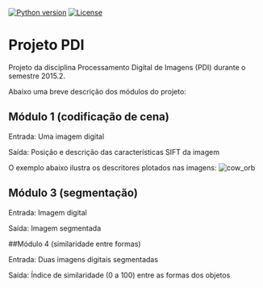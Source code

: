 [![Python version](https://img.shields.io/badge/python-v2.7-orange.svg)](https://www.python.org/downloads/)
[![License](https://img.shields.io/badge/license-GPL-blue.svg)](http://www.gnu.org/licenses/gpl-3.0.en.html)

# Projeto PDI

Projeto da disciplina Processamento Digital de Imagens (PDI) durante o semestre 2015.2.

Abaixo uma breve descrição dos módulos do projeto:

## Módulo 1 (codificação de cena)
  Entrada: Uma imagem digital
  
  Saída: Posição e descrição das características SIFT da imagem

  O exemplo abaixo ilustra os descritores plotados nas imagens:
 ![cow_orb](https://cloud.githubusercontent.com/assets/6972758/18066667/ac464440-6e0f-11e6-83ac-bbf5fac73151.png)

## Módulo 3 (segmentação)

  Entrada: Imagem digital
  
  Saída: Imagem segmentada


##Módulo 4 (similaridade entre formas)

  Entrada: Duas imagens digitais segmentadas

  Saída: Índice de similaridade (0 a 100) entre as formas dos objetos
